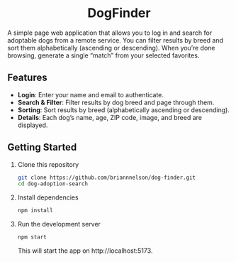 <div align="center" name="top">

# DogFinder
</div>

A simple page web application that allows you to log in and search for adoptable dogs from a remote service. You can filter results by breed and sort them alphabetically (ascending or descending). When you’re done browsing, generate a single “match” from your selected favorites.

## Features

- **Login**: Enter your name and email to authenticate.
- **Search & Filter**: Filter results by dog breed and page through them.
- **Sorting**: Sort results by breed (alphabetically ascending or descending).
- **Details**: Each dog’s name, age, ZIP code, image, and breed are displayed.

## Getting Started

1. Clone this repository
   ```bash
   git clone https://github.com/briannnelson/dog-finder.git
   cd dog-adoption-search
   ```

2. Install dependencies

   ```bash
   npm install
   ```

3. Run the development server
   ```bash
   npm start
   ```
   This will start the app on http://localhost:5173.

